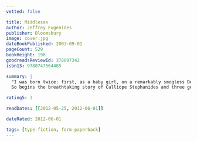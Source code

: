 ```yaml
---
vetted: false

title: Middlesex
author: Jeffrey Eugenides
publisher: Bloomsbury
image: cover.jpg
dateBookPublished: 2003-09-01
pageCount: 529
bookHeight: 198
goodreadsReviewId: 378097342
isbn13: 9780747564485

summary: |
  "I was born twice: first, as a baby girl, on a remarkably smogless Detroit day in January 1960; and then again, as a teenage boy, in an emergency room near Petoskey, Michigan, in August 1974."
  So begins the breathtaking story of Calliope Stephanides and three generations of the Greek-American Stephanides family, who travel from a tiny village overlooking Mount Olympus in Asia Minor to Prohibition-era Detroit, witnessing its glory days as the Motor City, and the race riots of 1967, before they move out to the tree-lined streets of suburban Grosse Point, Michigan. To understand why Calliope is not like other girls, she has to uncover a guilty family secret and the astonishing generic history that turns her to Cal, one of the most audacious and wondrous narrators in contemporary fiction. Lyrical and thrilling, Middlesex is an exhilarating reinvention of the American epic.

rating5: 3

readDates: [[2012-05-25, 2012-06-01]]

dateRated: 2012-06-01

tags: [type-fiction, form-paperback]
---
```


